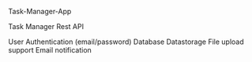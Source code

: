 Task-Manager-App

Task Manager Rest API

User Authentication (email/password)
Database Datastorage
File upload support
Email notification